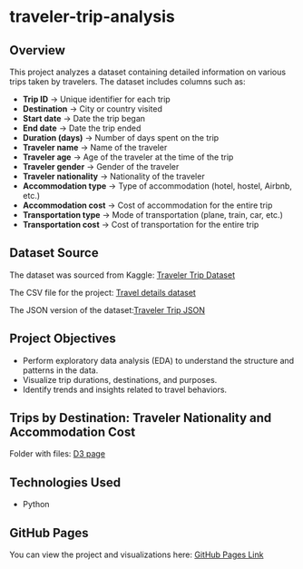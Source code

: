 # traveler-trip-analysis


## Overview

This project analyzes a dataset containing detailed information on various trips taken by travelers. The dataset includes columns such as:

- **Trip ID** → Unique identifier for each trip  
- **Destination** → City or country visited  
- **Start date** → Date the trip began  
- **End date** → Date the trip ended  
- **Duration (days)** → Number of days spent on the trip  
- **Traveler name** → Name of the traveler  
- **Traveler age** → Age of the traveler at the time of the trip  
- **Traveler gender** → Gender of the traveler  
- **Traveler nationality** → Nationality of the traveler  
- **Accommodation type** → Type of accommodation (hotel, hostel, Airbnb, etc.)  
- **Accommodation cost** → Cost of accommodation for the entire trip  
- **Transportation type** → Mode of transportation (plane, train, car, etc.)  
- **Transportation cost** → Cost of transportation for the entire trip  

## Dataset Source

The dataset was sourced from Kaggle: [Traveler Trip Dataset](https://www.kaggle.com/datasets/rkiattisak/traveler-trip-data)

The CSV file for the project: [Travel details dataset](https://github.com/vnguyen1801/traveler-trip-analysis/blob/main/Travel%20details%20dataset.csv)

The JSON version of the dataset:[Traveler Trip JSON](https://vnguyen1801.github.io/traveler-trip-analysis/csvjson.json)

## Project Objectives

- Perform exploratory data analysis (EDA) to understand the structure and patterns in the data.
- Visualize trip durations, destinations, and purposes.
- Identify trends and insights related to travel behaviors.

## Trips by Destination: Traveler Nationality and Accommodation Cost

Folder with files: [D3 page](d3-chart/index.html)

## Technologies Used

- Python

## GitHub Pages

You can view the project and visualizations here: [GitHub Pages Link](https://vnguyen1801.github.io/traveler-trip-analysis/)
